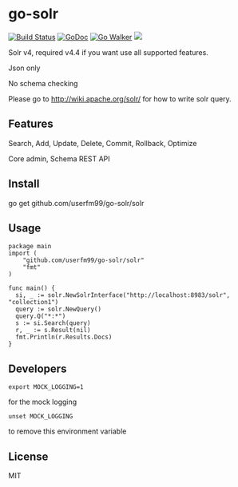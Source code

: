 go-solr
=======


[![Build Status](https://travis-ci.org/vanng822/go-solr.svg?branch=master)](https://travis-ci.org/vanng822/go-solr)
[![GoDoc](https://godoc.org/github.com/userfm99/go-solr/solr?status.svg)](https://godoc.org/github.com/userfm99/go-solr/solr)
[![Go Walker](http://gowalker.org/api/v1/badge)](https://gowalker.org/github.com/userfm99/go-solr/solr) [![](http://gocover.io/_badge/github.com/userfm99/go-solr/solr)](http://gocover.io/github.com/userfm99/go-solr/solr)

Solr v4, required v4.4 if you want use all supported features.

Json only

No schema checking

Please go to http://wiki.apache.org/solr/ for how to write solr query.

## Features

Search, Add, Update, Delete, Commit, Rollback, Optimize

Core admin, Schema REST API


## Install

go get github.com/userfm99/go-solr/solr

## Usage

    package main
    import (
    	"github.com/userfm99/go-solr/solr"
    	"fmt"
    )
  
    func main() {
      si, _ := solr.NewSolrInterface("http://localhost:8983/solr", "collection1")
      query := solr.NewQuery()
      query.Q("*:*")
      s := si.Search(query)
      r, _ := s.Result(nil)
      fmt.Println(r.Results.Docs)
    }
    
## Developers

	export MOCK_LOGGING=1

for the mock logging

	unset MOCK_LOGGING

to remove this environment variable
	
## License
MIT
